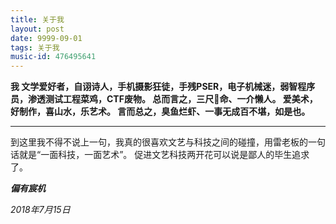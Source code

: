 ```yaml
---
title: 关于我
layout: post
date: 9999-09-01
tags: 关于我
music-id: 476495641
---
```

**我 文学爱好者，自诩诗人，手机摄影狂徒，手残PSER，电子机械迷，弱智程序员，渗透测试工程菜鸡，CTF废物。
总而言之，三尺🐶命、一介懒人。
爱美术，好制作，喜山水，乐艺术。
言而总之，臭鱼烂虾、一事无成百不堪，如是也。**

---
到这里我不得不说上一句，我真的很喜欢文艺与科技之间的碰撞，用雷老板的一句话就是“一面科技，一面艺术”。
促进文艺科技两开花可以说是鄙人的毕生追求了。

***偏有宸机*** 

*2018年7月15日*


